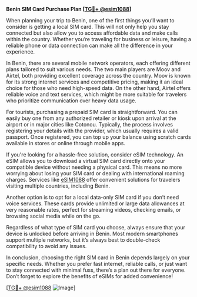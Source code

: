 **Benin SIM Card Purchase Plan [[TG💪+ @esim1088](https://t.me/s/esim1088)]**

When planning your trip to Benin, one of the first things you’ll want to consider is getting a local SIM card. This will not only help you stay connected but also allow you to access affordable data and make calls within the country. Whether you’re traveling for business or leisure, having a reliable phone or data connection can make all the difference in your experience.

In Benin, there are several mobile network operators, each offering different plans tailored to suit various needs. The two main players are Moov and Airtel, both providing excellent coverage across the country. Moov is known for its strong internet services and competitive pricing, making it an ideal choice for those who need high-speed data. On the other hand, Airtel offers reliable voice and text services, which might be more suitable for travelers who prioritize communication over heavy data usage.

For tourists, purchasing a prepaid SIM card is straightforward. You can easily buy one from any authorized retailer or kiosk upon arrival at the airport or in major cities like Cotonou. Typically, the process involves registering your details with the provider, which usually requires a valid passport. Once registered, you can top up your balance using scratch cards available in stores or online through mobile apps.

If you're looking for a hassle-free solution, consider eSIM technology. An eSIM allows you to download a virtual SIM card directly onto your compatible device without needing a physical card. This means no more worrying about losing your SIM card or dealing with international roaming charges. Services like [eSIM1088](https://t.me/s/esim1088) offer convenient solutions for travelers visiting multiple countries, including Benin.

Another option is to opt for a local data-only SIM card if you don’t need voice services. These cards provide unlimited or large data allowances at very reasonable rates, perfect for streaming videos, checking emails, or browsing social media while on the go.

Regardless of what type of SIM card you choose, always ensure that your device is unlocked before arriving in Benin. Most modern smartphones support multiple networks, but it’s always best to double-check compatibility to avoid any issues.

In conclusion, choosing the right SIM card in Benin depends largely on your specific needs. Whether you prefer fast internet, reliable calls, or just want to stay connected with minimal fuss, there’s a plan out there for everyone. Don’t forget to explore the benefits of eSIMs for added convenience!

[[TG💪+ @esim1088](https://t.me/s/esim1088) ![Image](https://i.postimg.cc/Y0z9fWf4/image.png)]